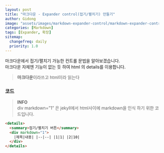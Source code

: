 ```yaml
---
layout: post
title: "마크다운 - Expander control(접기/펼치기) 만들기"
author: Gidong
image: "assets/images/markdown-expander-control/markdown-expander-control-main.png"
categories: [Markdown]
tags: [Expander, 확장]
sitemap:
  changefreq: daily
  priority: 1.0
---
```


마크다운에서 접기/펼치기 가능한 컨트롤 문법을 알아보겠습니다.  
마크다운 자체엔 기능이 없는 듯 하여 html 의 details를 이용합니다.

> **마크다운**이라쓰고 html이라 읽는다

### 코드

> **INFO**  
> div markdown=”1” 은 jekyll에서 html사이에 markdown을 인식 하기 위한 코드입니다.

```html
<details>
  <summary>접기/펼치기 버튼</summary>
  <div markdown="1">
    |제목|내용| |--|--| |1|1| |2|10|
  </div>
</details>
```
